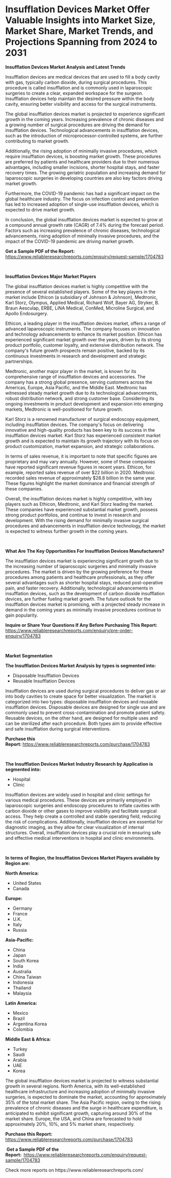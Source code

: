 <p><h1>Insufflation Devices Market Offer Valuable Insights into Market Size, Market Share, Market Trends, and Projections Spanning from 2024 to 2031</h1></p><p><strong>Insufflation Devices Market Analysis and Latest Trends</strong></p>
<p><p>Insufflation devices are medical devices that are used to fill a body cavity with gas, typically carbon dioxide, during surgical procedures. This procedure is called insufflation and is commonly used in laparoscopic surgeries to create a clear, expanded workspace for the surgeon. Insufflation devices help maintain the desired pressure within the body cavity, ensuring better visibility and access for the surgical instruments.</p><p>The global insufflation devices market is projected to experience significant growth in the coming years. Increasing prevalence of chronic diseases and a growing number of surgical procedures are driving the demand for insufflation devices. Technological advancements in insufflation devices, such as the introduction of microprocessor-controlled systems, are further contributing to market growth.</p><p>Additionally, the rising adoption of minimally invasive procedures, which require insufflation devices, is boosting market growth. These procedures are preferred by patients and healthcare providers due to their numerous advantages, including smaller incisions, shorter hospital stays, and faster recovery times. The growing geriatric population and increasing demand for laparoscopic surgeries in developing countries are also key factors driving market growth.</p><p>Furthermore, the COVID-19 pandemic has had a significant impact on the global healthcare industry. The focus on infection control and prevention has led to increased adoption of single-use insufflation devices, which is expected to drive market growth.</p><p>In conclusion, the global insufflation devices market is expected to grow at a compound annual growth rate (CAGR) of 7.4% during the forecast period. Factors such as increasing prevalence of chronic diseases, technological advancements, rising adoption of minimally invasive procedures, and the impact of the COVID-19 pandemic are driving market growth.</p></p>
<p><strong>Get a Sample PDF of the Report:&nbsp;</strong> <a href="https://www.reliableresearchreports.com/enquiry/request-sample/1704783">https://www.reliableresearchreports.com/enquiry/request-sample/1704783</a></p>
<p>&nbsp;</p>
<p><strong>Insufflation Devices Major Market Players</strong></p>
<p><p>The global insufflation devices market is highly competitive with the presence of several established players. Some of the key players in the market include Ethicon (a subsidiary of Johnson & Johnson), Medtronic, Karl Storz, Olympus, Applied Medical, Richard Wolf, Bayer AG, Stryker, B. Braun Aesculap, ERBE, LiNA Medical, ConMed, Microline Surgical, and Apollo Endosurgery.</p><p>Ethicon, a leading player in the insufflation devices market, offers a range of advanced laparoscopic instruments. The company focuses on innovation and technology advancements to enhance its market position. Ethicon has experienced significant market growth over the years, driven by its strong product portfolio, customer loyalty, and extensive distribution network. The company's future growth prospects remain positive, backed by its continuous investments in research and development and strategic partnerships.</p><p>Medtronic, another major player in the market, is known for its comprehensive range of insufflation devices and accessories. The company has a strong global presence, serving customers across the Americas, Europe, Asia Pacific, and the Middle East. Medtronic has witnessed steady market growth due to its technological advancements, robust distribution network, and strong customer base. Considering its ongoing investments in product development and expansion into emerging markets, Medtronic is well-positioned for future growth.</p><p>Karl Storz is a renowned manufacturer of surgical endoscopy equipment, including insufflation devices. The company's focus on delivering innovative and high-quality products has been key to its success in the insufflation devices market. Karl Storz has experienced consistent market growth and is expected to maintain its growth trajectory with its focus on product customization, market expansion, and strategic collaborations.</p><p>In terms of sales revenue, it is important to note that specific figures are proprietary and may vary annually. However, some of these companies have reported significant revenue figures in recent years. Ethicon, for example, reported sales revenue of over $22 billion in 2020. Medtronic recorded sales revenue of approximately $28.8 billion in the same year. These figures highlight the market dominance and financial strength of these companies.</p><p>Overall, the insufflation devices market is highly competitive, with key players such as Ethicon, Medtronic, and Karl Storz leading the market. These companies have experienced substantial market growth, possess strong product portfolios, and continue to invest in research and development. With the rising demand for minimally invasive surgical procedures and advancements in insufflation device technology, the market is expected to witness further growth in the coming years.</p></p>
<p>&nbsp;</p>
<p><strong>What Are The Key Opportunities For Insufflation Devices Manufacturers?</strong></p>
<p><p>The insufflation devices market is experiencing significant growth due to the increasing number of laparoscopic surgeries and minimally invasive procedures. The market is driven by the growing preference for these procedures among patients and healthcare professionals, as they offer several advantages such as shorter hospital stays, reduced post-operative pain, and faster recovery. Additionally, technological advancements in insufflation devices, such as the development of carbon dioxide insufflation devices, are further fueling market growth. The future outlook for the insufflation devices market is promising, with a projected steady increase in demand in the coming years as minimally invasive procedures continue to gain popularity.</p></p>
<p><strong>Inquire or Share Your Questions If Any Before Purchasing This Report:</strong> <a href="https://www.reliableresearchreports.com/enquiry/pre-order-enquiry/1704783">https://www.reliableresearchreports.com/enquiry/pre-order-enquiry/1704783</a></p>
<p>&nbsp;</p>
<p><strong>Market Segmentation</strong></p>
<p><strong>The Insufflation Devices Market Analysis by types is segmented into:</strong></p>
<p><ul><li>Disposable Insufflation Devices</li><li>Reusable Insufflation Devices</li></ul></p>
<p><p>Insufflation devices are used during surgical procedures to deliver gas or air into body cavities to create space for better visualization. The market is categorized into two types: disposable insufflation devices and reusable insufflation devices. Disposable devices are designed for single use and are commonly used to prevent cross-contamination and promote patient safety. Reusable devices, on the other hand, are designed for multiple uses and can be sterilized after each procedure. Both types aim to provide effective and safe insufflation during surgical interventions.</p></p>
<p><strong>Purchase this Report:&nbsp;</strong><a href="https://www.reliableresearchreports.com/purchase/1704783">https://www.reliableresearchreports.com/purchase/1704783</a></p>
<p>&nbsp;</p>
<p><strong>The Insufflation Devices Market Industry Research by Application is segmented into:</strong></p>
<p><ul><li>Hospital</li><li>Clinic</li></ul></p>
<p><p>Insufflation devices are widely used in hospital and clinic settings for various medical procedures. These devices are primarily employed in laparoscopic surgeries and endoscopy procedures to inflate cavities with carbon dioxide or other gases to improve visibility and facilitate surgical access. They help create a controlled and stable operating field, reducing the risk of complications. Additionally, insufflation devices are essential for diagnostic imaging, as they allow for clear visualization of internal structures. Overall, insufflation devices play a crucial role in ensuring safe and effective medical interventions in hospital and clinic environments.</p></p>
<p>&nbsp;</p>
<p><strong>In terms of Region, the Insufflation Devices Market Players available by Region are:</strong></p>
<p>
    <p> <strong> North America: </strong>
        <ul>
            <li>United States</li>
            <li>Canada</li>
        </ul>
        </p> 
    <p> <strong> Europe: </strong>
        <ul>
            <li>Germany</li>
            <li>France</li>
            <li>U.K.</li>
            <li>Italy</li>
            <li>Russia</li>
        </ul>
        </p> 
    <p> <strong> Asia-Pacific: </strong>
        <ul>
            <li>China</li>
            <li>Japan</li>
            <li>South Korea</li>
            <li>India</li>
            <li>Australia</li>
            <li>China Taiwan</li>
            <li>Indonesia</li>
            <li>Thailand</li>
            <li>Malaysia</li>
        </ul>
        </p> 
    <p> <strong> Latin America: </strong>
        <ul>
            <li>Mexico</li>
            <li>Brazil</li>
            <li>Argentina Korea</li>
            <li>Colombia</li>
        </ul>
        </p> 
    <p> <strong> Middle East & Africa: </strong>
        <ul>
            <li>Turkey</li>
            <li>Saudi</li>
            <li>Arabia</li>
            <li>UAE</li>
            <li>Korea</li>
        </ul>
    </p>
    </p>
<p><p>The global insufflation devices market is projected to witness substantial growth in several regions. North America, with its well-established healthcare infrastructure and increasing adoption of minimally invasive surgeries, is expected to dominate the market, accounting for approximately 35% of the total market share. The Asia Pacific region, owing to the rising prevalence of chronic diseases and the surge in healthcare expenditure, is anticipated to exhibit significant growth, capturing around 30% of the market share. Europe, the USA, and China are forecasted to hold approximately 20%, 10%, and 5% market share, respectively.</p></p>
<p><strong>Purchase this Report: </strong><a href="https://www.reliableresearchreports.com/purchase/1704783">https://www.reliableresearchreports.com/purchase/1704783</a></p>
<p>&nbsp;<strong>Get a Sample PDF of the Report:&nbsp;&nbsp;</strong><a href="https://www.reliableresearchreports.com/enquiry/request-sample/1704783">https://www.reliableresearchreports.com/enquiry/request-sample/1704783</a></p>
<p><strong></strong></p>
<p>Check more reports on https://www.reliableresearchreports.com/</p>